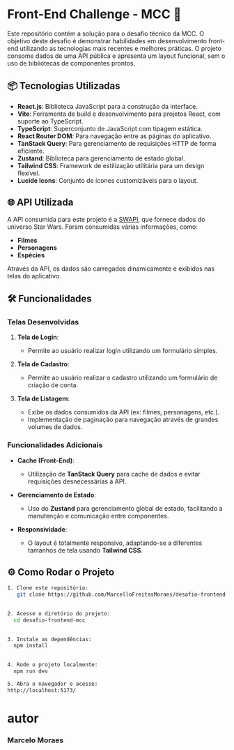 # Front-End Challenge - MCC 🚀

Este repositório contém a solução para o desafio técnico da MCC. O objetivo deste desafio é demonstrar habilidades em desenvolvimento front-end utilizando as tecnologias mais recentes e melhores práticas. O projeto consome dados de uma API pública e apresenta um layout funcional, sem o uso de bibliotecas de componentes prontos.

## 📦 Tecnologias Utilizadas

- **React.js**: Biblioteca JavaScript para a construção da interface.
- **Vite**: Ferramenta de build e desenvolvimento para projetos React, com suporte ao TypeScript.
- **TypeScript**: Superconjunto de JavaScript com tipagem estática.
- **React Router DOM**: Para navegação entre as páginas do aplicativo.
- **TanStack Query**: Para gerenciamento de requisições HTTP de forma eficiente.
- **Zustand**: Biblioteca para gerenciamento de estado global.
- **Tailwind CSS**: Framework de estilização utilitária para um design flexível.
- **Lucide Icons**: Conjunto de ícones customizáveis para o layout.

## 🌐 API Utilizada

A API consumida para este projeto é a [SWAPI](https://swapi.dev/), que fornece dados do universo Star Wars. Foram consumidas várias informações, como:

- **Filmes**
- **Personagens**
- **Espécies**

Através da API, os dados são carregados dinamicamente e exibidos nas telas do aplicativo.

## 🛠 Funcionalidades

### Telas Desenvolvidas

1. **Tela de Login**: 
   - Permite ao usuário realizar login utilizando um formulário simples.
   
2. **Tela de Cadastro**: 
   - Permite ao usuário realizar o cadastro utilizando um formulário de criação de conta.
   
3. **Tela de Listagem**: 
   - Exibe os dados consumidos da API (ex: filmes, personagens, etc.).
   - Implementação de paginação para navegação através de grandes volumes de dados.
   
### Funcionalidades Adicionais

- **Cache (Front-End)**: 
   - Utilização de **TanStack Query** para cache de dados e evitar requisições desnecessárias à API.
   
- **Gerenciamento de Estado**:
   - Uso do **Zustand** para gerenciamento global de estado, facilitando a manutenção e comunicação entre componentes.
   
- **Responsividade**: 
   - O layout é totalmente responsivo, adaptando-se a diferentes tamanhos de tela usando **Tailwind CSS**.

## ⚙️ Como Rodar o Projeto

```bash
1. Clone este repositório:   
   git clone https://github.com/MarcelloFreitasMoraes/desafio-frontend-mcc.git
   

2. Acesse o diretório do projeto:   
  cd desafio-frontend-mcc
   

3. Instale as dependências:
  npm install
  

4. Rode o projeto localmente: 
  npm run dev

5. Abra o navegador e acesse:   
http://localhost:5173/
 ```

 # autor
 ### Marcelo Moraes
